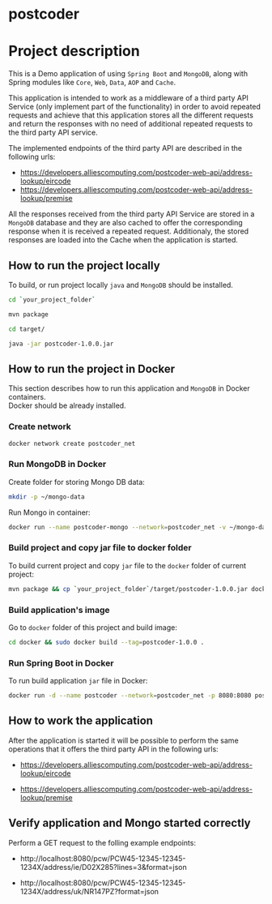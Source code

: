# postcoder

# Project description
This is a Demo application of using `Spring Boot` and `MongoDB`, along with Spring modules like `Core`, `Web`, `Data`, `AOP` and `Cache`.

This application is intended to work as a middleware of a third party API Service (only implement part of the functionality) in order to avoid repeated requests and achieve that this application stores all the different requests and return the responses with no need of additional repeated requests to the third party API service.

The implemented endpoints of the third party API are described in the following urls:
- https://developers.alliescomputing.com/postcoder-web-api/address-lookup/eircode
- https://developers.alliescomputing.com/postcoder-web-api/address-lookup/premise

All the responses received from the third party API Service are stored in a `MongoDB` database and they are also cached to offer the corresponding response when it is received a repeated request. Additionaly, the stored responses are loaded into the Cache when the application is started.

## How to run the project locally
To build, or run project locally `java` and `MongoDB` should be installed.
```bash
cd `your_project_folder`
```
```bash
mvn package
```
```bash
cd target/
```
```bash
java -jar postcoder-1.0.0.jar
```

## How to run the project in Docker
This section describes how to run this application and `MongoDB` in Docker containers.   
Docker should be already installed.

### Create network
```bash
docker network create postcoder_net
```

### Run MongoDB in Docker
Create folder for storing Mongo DB data:
```bash
mkdir -p ~/mongo-data
```

Run Mongo in container:
```bash
docker run --name postcoder-mongo --network=postcoder_net -v ~/mongo-data:/data/db -d mongo
```

### Build project and copy jar file to docker folder
To build current project and copy `jar` file to the `docker` folder of current project:
```bash
mvn package && cp `your_project_folder`/target/postcoder-1.0.0.jar docker/
```

### Build application's image
Go to `docker` folder of this project and build image:
```bash
cd docker && sudo docker build --tag=postcoder-1.0.0 .
```
### Run Spring Boot in Docker
To run build application `jar` file in Docker:
```bash
docker run -d --name postcoder --network=postcoder_net -p 8080:8080 postcoder-1.0.0
```

## How to work the application
After the application is started it will be possible to perform the same operations that it offers the third party API in the following urls:
- https://developers.alliescomputing.com/postcoder-web-api/address-lookup/eircode

- https://developers.alliescomputing.com/postcoder-web-api/address-lookup/premise

## Verify application and Mongo started correctly
Perform a GET request to the folling example endpoints:

- http://localhost:8080/pcw/PCW45-12345-12345-1234X/address/ie/D02X285?lines=3&format=json

- http://localhost:8080/pcw/PCW45-12345-12345-1234X/address/uk/NR147PZ?format=json
